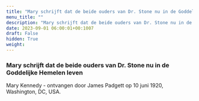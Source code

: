 ```yaml
---
title: "Mary schrijft dat de beide ouders van Dr. Stone nu in de Goddelijke Hemelen leven"
menu_title: ""
description: "Mary schrijft dat de beide ouders van Dr. Stone nu in de Goddelijke Hemelen leven"
date: 2023-09-01 06:00:01+00:1007
draft: False
hidden: True
weight:
---
```

### Mary schrijft dat de beide ouders van Dr. Stone nu in de Goddelijke Hemelen leven

Mary Kennedy - ontvangen door James Padgett op 10 juni 1920, Washington, DC, USA.
